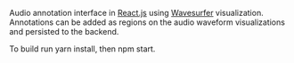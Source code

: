 Audio annotation interface in [React.js](https://reactjs.org/) using [Wavesurfer](https://wavesurfer-js.org/) visualization. Annotations can be added as regions on the audio waveform visualizations and persisted to the backend. 

To build run yarn install, then npm start.
